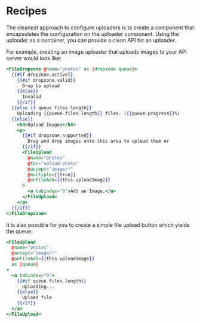 # Recipes

The cleanest approach to configure uploaders is to create a component that encapsulates the configuration on the uploader component. Using the uploader as a container, you can provide a clean API for an uploader.

For example, creating an image uploader that uploads images to your API server would look like:

```handlebars
<FileDropzone @name="photos" as |dropzone queue|>
  {{#if dropzone.active}}
    {{#if dropzone.valid}}
      Drop to upload
    {{else}}
      Invalid
    {{/if}}
  {{else if queue.files.length}}
    Uploading {{queue.files.length}} files. ({{queue.progress}}%)
  {{else}}
    <h4>Upload Images</h4>
    <p>
      {{#if dropzone.supported}}
        Drag and drop images onto this area to upload them or
      {{/if}}
      <FileUpload
        @name="photos"
        @for="upload-photo"
        @accept="image/*"
        @multiple={{true}}
        @onFileAdd={{this.uploadImage}}
      >
        <a tabindex="0">Add an Image.</a>
      </FileUpload>
    </p>
  {{/if}}
</FileDropzone>
```

It is also possible for you to create a simple file upload button which yields the queue:

```handlebars
<FileUpload
  @name="photos"
  @accept="image/*"
  @onFileAdd={{this.uploadImage}}
  as |queue|
>
  <a tabindex="0">
    {{#if queue.files.length}}
      Uploading...
    {{else}}
      Upload file
    {{/if}}
  </a>
</FileUpload>
```
